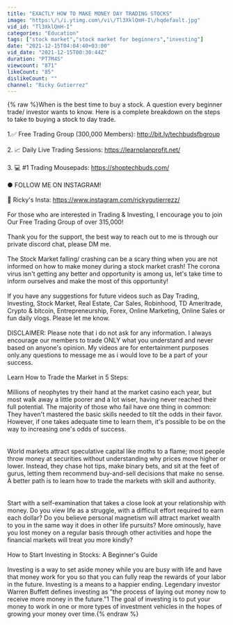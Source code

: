 ```yaml
---
title: "EXACTLY HOW TO MAKE MONEY DAY TRADING STOCKS"
image: "https:\/\/i.ytimg.com\/vi\/Tl3XklQmH-I\/hqdefault.jpg"
vid_id: "Tl3XklQmH-I"
categories: "Education"
tags: ["stock market","stock market for beginners","investing"]
date: "2021-12-15T04:04:40+03:00"
vid_date: "2021-12-15T00:30:44Z"
duration: "PT7M4S"
viewcount: "871"
likeCount: "85"
dislikeCount: ""
channel: "Ricky Gutierrez"
---
```

{% raw %}When is the best time to buy a stock. A question every beginner trade/ investor wants to know. Here is a complete breakdown on the steps to take to buying a stock to day trade. <br /><br />1.✅ Free Trading Group (300,000 Members): <a rel="nofollow" target="blank" href="http://bit.ly/techbudsfbgroup">http://bit.ly/techbudsfbgroup</a><br /><br />2. 📈  Daily Live Trading Sessions: <a rel="nofollow" target="blank" href="https://learnplanprofit.net/">https://learnplanprofit.net/</a><br /><br />3. 💻 #1 Trading Mousepads: <a rel="nofollow" target="blank" href="https://shoptechbuds.com/">https://shoptechbuds.com/</a><br /><br />● FOLLOW ME ON INSTAGRAM!<br /><br />📸 Ricky's Insta: <a rel="nofollow" target="blank" href="https://www.instagram.com/rickygutierrezz/">https://www.instagram.com/rickygutierrezz/</a><br /><br />For those who are interested in Trading &amp; Investing, I encourage you to join Our Free Trading Group of over 315,000! <br /><br />Thank you for the support, the best way to reach out to me is through our private discord chat, please DM me.  <br /><br />The Stock Market falling/ crashing can be a scary thing when you are not informed on how to make money during a stock market crash! The corona virus isn't getting any better and opportunity is among us, let's take time to inform ourselves and make the most of this opportunity! <br /><br />If you have any suggestions for future videos such as Day Trading, Investing, Stock Market, Real Estate, Car Sales, Robinhood, TD Ameritrade, Crypto &amp; bitcoin, Entrepreneurship, Forex, Online Marketing, Online Sales or fun daily vlogs. Please let me know.<br /><br />DISCLAIMER: Please note that i do not ask for any information. I always encourage our members to trade ONLY what you understand and never based on anyone's opinion. My videos are for entertainment purposes only.any questions to message me as i would love to be a part of your success.<br /><br />Learn How to Trade the Market in 5 Steps: <br /><br />Millions of neophytes try their hand at the market casino each year, but most walk away a little poorer and a lot wiser, having never reached their full potential. The majority of those who fail have one thing in common: They haven't mastered the basic skills needed to tilt the odds in their favor. However, if one takes adequate time to learn them, it's possible to be on the way to increasing one's odds of success.<br /><br /><br />World markets attract speculative capital like moths to a flame; most people throw money at securities without understanding why prices move higher or lower. Instead, they chase hot tips, make binary bets, and sit at the feet of gurus, letting them recommend buy-and-sell decisions that make no sense. A better path is to learn how to trade the markets with skill and authority.<br /><br /><br />Start with a self-examination that takes a close look at your relationship with money. Do you view life as a struggle, with a difficult effort required to earn each dollar? Do you believe personal magnetism will attract market wealth to you in the same way it does in other life pursuits? More ominously, have you lost money on a regular basis through other activities and hope the financial markets will treat you more kindly? <br /><br />How to Start Investing in Stocks: A Beginner's Guide<br /><br />Investing is a way to set aside money while you are busy with life and have that money work for you so that you can fully reap the rewards of your labor in the future. Investing is a means to a happier ending. Legendary investor Warren Buffett defines investing as &quot;the process of laying out money now to receive more money in the future.&quot;1 The goal of investing is to put your money to work in one or more types of investment vehicles in the hopes of growing your money over time.{% endraw %}
